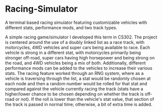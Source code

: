 # Racing-Simulator
A terminal based racing simulator featuring customizable vehicles with different stats, performance mods, and two track types.

A simple racing game/simulator I developed this term in CS302. The project is centered around the use of a doubly linked list as a race track, 
with motorcycles, 4WD vehicles and super cars being available to race. Each vehicle is strong in a different stat, with motorcycles primarily being stronger off-road, 
super cars having high horsepower and being strong on the road, and 4WD vehicles being a mix of both. Additionally, different performance mods 
can be added to the vehicles to increase their various stats. The racing feature worked through an RNG system, where as a vehicle is traversing through the list, 
a stat would be randomly chosen at each node and then a random number would be rolled for that stat and compared against the vehicle currently racing the track 
(stats have a higher/lower chance to be chosen depending on whether the track is off-road or not). If the roll is lower than the vehicle's stat value, 
that section of the track is passed in normal time; otherwise, a bit of extra time is added. 
